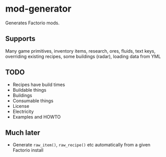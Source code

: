 mod-generator
=============

Generates Factorio mods.

## Supports

Many game primitives, inventory items, research, ores, fluids, text keys, overriding existing recipes, some buildings (radar), loading data from YML

## TODO

* Recipes have build times
* Buildable things
* Buildings
* Consumable things
* License
* Electricity
* Examples and HOWTO

## Much later

* Generate `raw_item()`, `raw_recipe()` etc automatically from a given Factorio install
